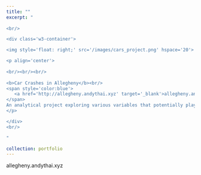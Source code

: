 ```yaml
---
title: ""
excerpt: "  
    
<br/>

<div class='w3-container'>

<img style='float: right;' src='/images/cars_project.png' hspace='20'>

<p align='center'>
    
<br/><br/><br/>
 
<b>Car Crashes in Allegheny</b><br/>
<span style='color:blue'>
   <a href='http://allegheny.andythai.xyz' target='_blank'>allegheny.andythai.xyz</a><br/>
</span>
An analytical project exploring various variables that potentially play as factors in car crash frequencies and severities.
</p>  

</div>
<br/>

"

collection: portfolio
---
```


allegheny.andythai.xyz
